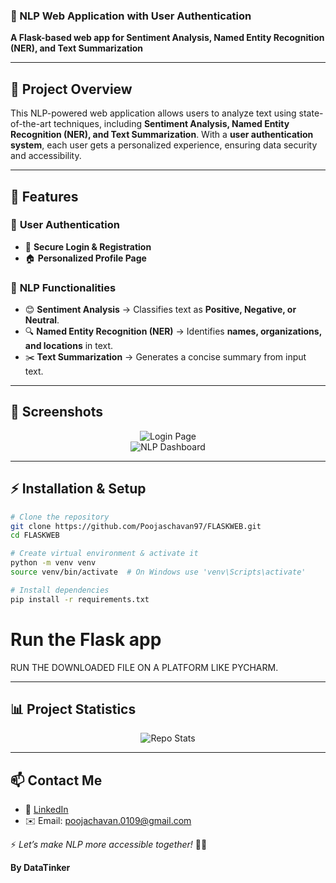 ### 🧠 NLP Web Application with User Authentication
**A Flask-based web app for Sentiment Analysis, Named Entity Recognition (NER), and Text Summarization**

---

## 📌 **Project Overview**
This NLP-powered web application allows users to analyze text using state-of-the-art techniques, including **Sentiment Analysis, Named Entity Recognition (NER), and Text Summarization**. With a **user authentication system**, each user gets a personalized experience, ensuring data security and accessibility.

---

## 🎯 **Features**
### 👤 **User Authentication**
- 🔑 **Secure Login & Registration**
- 🏠 **Personalized Profile Page**

### 📖 **NLP Functionalities**
- 😊 **Sentiment Analysis** → Classifies text as **Positive, Negative, or Neutral**.
- 🔍 **Named Entity Recognition (NER)** → Identifies **names, organizations, and locations** in text.
- ✂️ **Text Summarization** → Generates a concise summary from input text.


---

## 📸 **Screenshots**
<p align="center">
  <img src="https://github.com/user-attachments/assets/a17e843c-73af-4ad6-8306-4aaa1056b874" alt="Login Page" />
  <br>
  <img src="https://github.com/user-attachments/assets/782ebbfd-958f-4465-83f5-22de80360b21" alt="NLP Dashboard" />
</p>

---

## ⚡ **Installation & Setup**
```bash
# Clone the repository
git clone https://github.com/Poojaschavan97/FLASKWEB.git
cd FLASKWEB

# Create virtual environment & activate it
python -m venv venv
source venv/bin/activate  # On Windows use 'venv\Scripts\activate'

# Install dependencies
pip install -r requirements.txt
```
# Run the Flask app
RUN THE DOWNLOADED FILE ON A PLATFORM LIKE PYCHARM.

---

## 📊 **Project Statistics**
<p align="center">
  <img src="https://github-readme-stats.vercel.app/api/pin/?username=Poojaschavan97&repo=FLASKWEB&theme=radical" alt="Repo Stats" />
</p>

---


## 📫 **Contact Me**
- 💼 [LinkedIn](https://www.linkedin.com/in/datantinker/)  
- ✉️ Email: poojachavan.0109@gmail.com  

⚡ _Let’s make NLP more accessible together!_ 🤖✨  

**By DataTinker**
